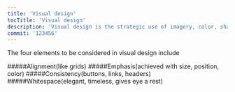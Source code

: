 ```yaml
---
title: 'Visual design'
tocTitle: 'Visual design'
description: 'Visual design is the strategic use of imagery, color, shapes, typography and form to improve user engagement and brand trust.'
commit: '123456'
---
```


The four elements to be considered in visual design include

#####Alignment(like grids)
#####Emphasis(achieved with size, position, color)
#####Consistency(buttons, links, headers)
#####Whitespace(elegant, timeless, gives eye a rest)

<!--
![default and pinned tasks](/placeholders/banner.png)

```javascript
code or syntax
```

<div class="aside">
<a href=""><b>Links</b></a>
</div>
-->
